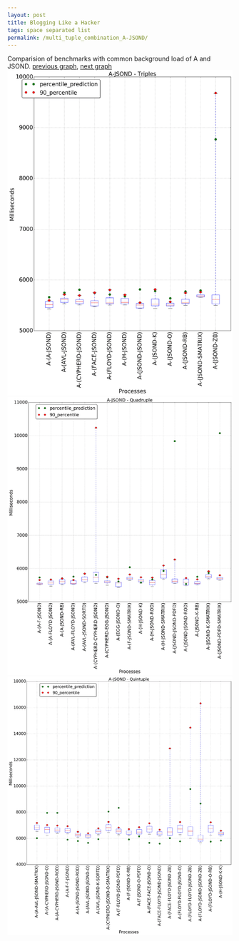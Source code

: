 ```yaml
---
layout: post
title: Blogging Like a Hacker
tags: space separated list
permalink: /multi_tuple_combination_A-JSOND/
---
```


Comparision of benchmarks with common background load of A and JSOND.
[previous graph](../multi_tuple_combination_A-H/), [next graph](../multi_tuple_combination_A-K/)
<img src="./images/triple/A/A-JSOND_box.png" alt="graph figure"><img src="./images/quadruple/A/A-JSOND_box.png" alt="graph figure"><img src="./images/quintuple/A/A-JSOND_box.png" alt="graph figure">